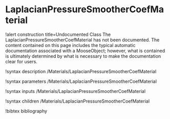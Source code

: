 <!-- MOOSE Documentation Stub: Remove this when content is added. -->

# LaplacianPressureSmootherCoefMaterial

!alert construction title=Undocumented Class
The LaplacianPressureSmootherCoefMaterial has not been documented. The content contained on this page includes the
typical automatic documentation associated with a MooseObject; however, what is contained is
ultimately determined by what is necessary to make the documentation clear for users.

!syntax description /Materials/LaplacianPressureSmootherCoefMaterial

!syntax parameters /Materials/LaplacianPressureSmootherCoefMaterial

!syntax inputs /Materials/LaplacianPressureSmootherCoefMaterial

!syntax children /Materials/LaplacianPressureSmootherCoefMaterial

!bibtex bibliography
